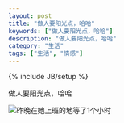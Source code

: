 ```yaml
---
layout: post
title: "做人要阳光点，哈哈"
keywords: ["做人要阳光点，哈哈"]
description: "做人要阳光点，哈哈"
category: "生活"
tags: ["生活", "情感"]
---
```

{% include JB/setup %}

做人要阳光点，哈哈

![昨晚在她上班的地等了1个小时](https://img.alicdn.com/imgextra/i1/1819728314/TB2_UtJmXXXXXawXpXXXXXXXXXX_!!1819728314.jpg)
